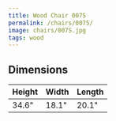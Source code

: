 ```yaml
---
title: Wood Chair 007S
permalink: /chairs/007S/
image: chairs/007S.jpg
tags: wood
---
```



## Dimensions

Height | Width | Length
-------|-------|-------
34.6"  | 18.1" | 20.1"